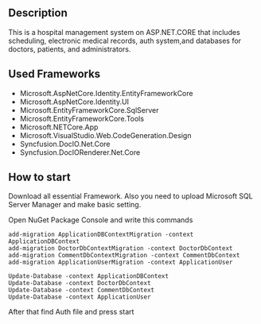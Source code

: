 ## Description

This is a hospital management system on ASP.NET.CORE that includes scheduling, electronic medical records, auth system,and databases for doctors, patients, and administrators.


## Used Frameworks

- Microsoft.AspNetCore.Identity.EntityFrameworkCore
- Microsoft.AspNetCore.Identity.UI
- Microsoft.EntityFrameworkCore.SqlServer
- Microsoft.EntityFrameworkCore.Tools
- Microsoft.NETCore.App
- Microsoft.VisualStudio.Web.CodeGeneration.Design
- Syncfusion.DocIO.Net.Core
- Syncfusion.DocIORenderer.Net.Core

## How to start
Download all essential Framework. Also you need to upload Microsoft SQL Server Manager and make basic setting.

Open NuGet Package Console and write this commands

 	add-migration ApplicationDBContextMigration -context ApplicationDBContext
  	add-migration DoctorDbContextMigration -context DoctorDbContext
   	add-migration CommentDbContextMigration -context CommentDbContext
    add-migration ApplicationUserMigration -context ApplicationUser

	Update-Database -context ApplicationDBContext
 	Update-Database -context DoctorDbContext
	Update-Database -context CommentDbContext
 	Update-Database -context ApplicationUser

After that find Auth file and press start
